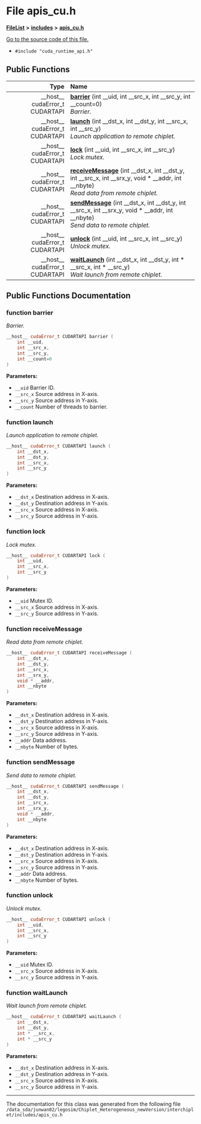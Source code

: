 
# File apis\_cu.h



[**FileList**](files.md) **>** [**includes**](dir_943fa6db2bfb09b7dcf1f02346dde40e.md) **>** [**apis\_cu.h**](apis__cu_8h.md)

[Go to the source code of this file.](apis__cu_8h_source.md)



* `#include "cuda_runtime_api.h"`















## Public Functions

| Type | Name |
| ---: | :--- |
|  \_\_host\_\_ cudaError\_t CUDARTAPI | [**barrier**](#function-barrier) (int \_\_uid, int \_\_src\_x, int \_\_src\_y, int \_\_count=0) <br>_Barrier._  |
|  \_\_host\_\_ cudaError\_t CUDARTAPI | [**launch**](#function-launch) (int \_\_dst\_x, int \_\_dst\_y, int \_\_src\_x, int \_\_src\_y) <br>_Launch application to remote chiplet._  |
|  \_\_host\_\_ cudaError\_t CUDARTAPI | [**lock**](#function-lock) (int \_\_uid, int \_\_src\_x, int \_\_src\_y) <br>_Lock mutex._  |
|  \_\_host\_\_ cudaError\_t CUDARTAPI | [**receiveMessage**](#function-receivemessage) (int \_\_dst\_x, int \_\_dst\_y, int \_\_src\_x, int \_\_srx\_y, void \* \_\_addr, int \_\_nbyte) <br>_Read data from remote chiplet._  |
|  \_\_host\_\_ cudaError\_t CUDARTAPI | [**sendMessage**](#function-sendmessage) (int \_\_dst\_x, int \_\_dst\_y, int \_\_src\_x, int \_\_srx\_y, void \* \_\_addr, int \_\_nbyte) <br>_Send data to remote chiplet._  |
|  \_\_host\_\_ cudaError\_t CUDARTAPI | [**unlock**](#function-unlock) (int \_\_uid, int \_\_src\_x, int \_\_src\_y) <br>_Unlock mutex._  |
|  \_\_host\_\_ cudaError\_t CUDARTAPI | [**waitLaunch**](#function-waitlaunch) (int \_\_dst\_x, int \_\_dst\_y, int \* \_\_src\_x, int \* \_\_src\_y) <br>_Wait launch from remote chiplet._  |








## Public Functions Documentation


### function barrier 

_Barrier._ 
```C++
__host__ cudaError_t CUDARTAPI barrier (
    int __uid,
    int __src_x,
    int __src_y,
    int __count=0
) 
```





**Parameters:**


* `__uid` Barrier ID. 
* `__src_x` Source address in X-axis. 
* `__src_y` Source address in Y-axis. 
* `__count` Number of threads to barrier. 




        

### function launch 

_Launch application to remote chiplet._ 
```C++
__host__ cudaError_t CUDARTAPI launch (
    int __dst_x,
    int __dst_y,
    int __src_x,
    int __src_y
) 
```





**Parameters:**


* `__dst_x` Destination address in X-axis. 
* `__dst_y` Destination address in Y-axis. 
* `__src_x` Source address in X-axis. 
* `__src_y` Source address in Y-axis. 




        

### function lock 

_Lock mutex._ 
```C++
__host__ cudaError_t CUDARTAPI lock (
    int __uid,
    int __src_x,
    int __src_y
) 
```





**Parameters:**


* `__uid` Mutex ID. 
* `__src_x` Source address in X-axis. 
* `__src_y` Source address in Y-axis. 




        

### function receiveMessage 

_Read data from remote chiplet._ 
```C++
__host__ cudaError_t CUDARTAPI receiveMessage (
    int __dst_x,
    int __dst_y,
    int __src_x,
    int __srx_y,
    void * __addr,
    int __nbyte
) 
```





**Parameters:**


* `__dst_x` Destination address in X-axis. 
* `__dst_y` Destination address in Y-axis. 
* `__src_x` Source address in X-axis. 
* `__src_y` Source address in Y-axis. 
* `__addr` Data address. 
* `__nbyte` Number of bytes. 




        

### function sendMessage 

_Send data to remote chiplet._ 
```C++
__host__ cudaError_t CUDARTAPI sendMessage (
    int __dst_x,
    int __dst_y,
    int __src_x,
    int __srx_y,
    void * __addr,
    int __nbyte
) 
```





**Parameters:**


* `__dst_x` Destination address in X-axis. 
* `__dst_y` Destination address in Y-axis. 
* `__src_x` Source address in X-axis. 
* `__src_y` Source address in Y-axis. 
* `__addr` Data address. 
* `__nbyte` Number of bytes. 




        

### function unlock 

_Unlock mutex._ 
```C++
__host__ cudaError_t CUDARTAPI unlock (
    int __uid,
    int __src_x,
    int __src_y
) 
```





**Parameters:**


* `__uid` Mutex ID. 
* `__src_x` Source address in X-axis. 
* `__src_y` Source address in Y-axis. 




        

### function waitLaunch 

_Wait launch from remote chiplet._ 
```C++
__host__ cudaError_t CUDARTAPI waitLaunch (
    int __dst_x,
    int __dst_y,
    int * __src_x,
    int * __src_y
) 
```





**Parameters:**


* `__dst_x` Destination address in X-axis. 
* `__dst_y` Destination address in Y-axis. 
* `__src_x` Source address in X-axis. 
* `__src_y` Source address in Y-axis. 




        

------------------------------
The documentation for this class was generated from the following file `/data_sda/junwan02/legosim/Chiplet_Heterogeneous_newVersion/interchiplet/includes/apis_cu.h`